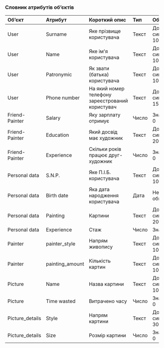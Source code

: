 ### Словник атрибутів об’єктів
|Об’єкт|Атрибут|Короткий опис|Тип|Обмеження|
|:-|:-|:-|:-|:-|
|User|Surname|Яке прізвище користувача|Текст|Довжина символів < 100|
|User|Name|Яке ім'я користувача|Текст|Довжина символів < 100|
|User|Patronymic|Як звати (батька) користувача|Текст|Довжина символів < 100|
|User|Phone number|На який номер телефону зареєстрований користувач|Текст|Довжина символів < 15|
|Friend-Painter|Salary|Яку зарплату отримує|Число|Значення > 0|
|Friend-Painter|Education|Який досвід має художник|Текст|Довжина символів < 200Fr|
|Friend-Painter|Experience|Скільки років працює друг-художник|Число|Значення > 0|
|Personal data|S.N.P.|Яке П.І.Б. користувача|Текст|Довжина символів < 100|
|Personal data|Birth date|Яка дата народження користувача|Дата|Немає обмежень|
|Personal data|Painting|Картини|Текст|Довжина символів < 200|
|Personal data|Experience|Стаж|Число|Значення > |
|Painter|painter_style|Напрям живопису|Текст|Довжина символів < 100|
|Painter|painting_amount|Кількість картин|Текст|Довжина символів < 100|
|Picture|Name|Назва картини|Текст|Довжина символів < 100|
|Picture|Time wasted|Витрачено часу|Число|Значення > 0|
|Picture_details|Style|Напрям картини|Текст|Довжина символів < 300|
|Picture_details|Size|Розмір картини|Число|Значення > 0|

